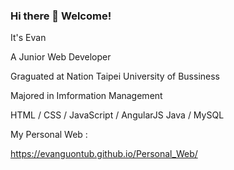 ### Hi there 👋 Welcome!

It's Evan

A Junior Web Developer

Graguated at Nation Taipei University of Bussiness

Majored in Imformation Management

HTML / CSS / JavaScript / AngularJS
Java / MySQL 

My Personal Web :

https://evanguontub.github.io/Personal_Web/

<!--
**EvanGuoNTUB/EvanGuoNTUB** is a ✨ _special_ ✨ repository because its `README.md` (this file) appears on your GitHub profile.

Here are some ideas to get you started:

- 🔭 I’m currently working on ...
- 🌱 I’m currently learning ...
- 👯 I’m looking to collaborate on ...
- 🤔 I’m looking for help with ...
- 💬 Ask me about ...
- 📫 How to reach me: ...
- 😄 Pronouns: ...
- ⚡ Fun fact: ...
-->
